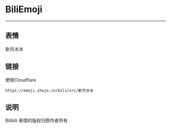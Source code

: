 # BiliEmoji
---
## 表情
新月冰冰
## 链接
使用Cloudflare
```
https://emoji.shojo.cn/bili/src/新月冰冰
```
## 说明
Bilibili 表情的版权归原作者所有
